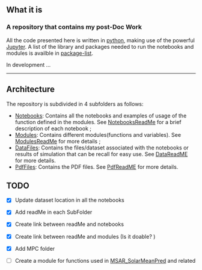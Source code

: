 ## What it is 
### A repository that contains my post-Doc Work
All the code presented here is written in [python](https://www.python.org/), making use of the powerful [Jupyter](https://jupyter.org/). A list of the library and packages needed to run the notebooks and modules is availble in [package-list](package-list.txt). 
</br>

In development ...

___
## Architecture
The repository is subdivided in 4 subfolders as follows:  
- [Notebooks](Notebooks/): Contains all the notebooks and examples of usage of the function defined in the modules. See [NotebooksReadMe](Notebooks/README.md) for a brief description of each notebook ;
- [Modules](Modules/): Contains different modules(functions and variables). See [ModulesReadMe](Modules/README.md) for more details ;
- [DataFiles](DataFiles/): Contains the files/dataset associated with the notebooks or results of simulation that can be recall for easy use. See [DataReadME](DataFiles/README.md) for more details.
- [PdfFiles](PdfFiles/): Contains the PDF files. See [PdfReadME](PdfFiles/README.md) for more details.


## TODO
- [x] Update dataset location in all the notebooks
- [x] Add readMe in each SubFolder
- [x] Create link between readMe and notebooks
- [x] Create link between readMe and modules (Is it doable? )
- [x] Add MPC folder
- [ ] Create a module for functions used in [MSAR_SolarMeanPred](Notebooks/MSAR_SolarMeanPred.ipynb) and related
 
